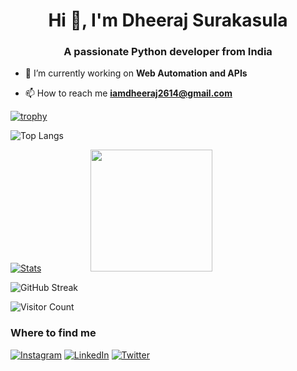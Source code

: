 

<h1 align="center">Hi 👋, I'm Dheeraj Surakasula</h1>
<h3 align="center">A passionate Python developer from India</h3>





- 🔭 I’m currently working on **Web Automation and APIs**

- 📫 How to reach me **iamdheeraj2614@gmail.com**




[![trophy](https://github-profile-trophy.vercel.app/?username=dheeerazzz&theme=juicyfresh&no-frame=true&row=1&&margin-w=20&no-bg=true)](https://github-profile-trophy.vercel.app/?username=dheeerazzz&theme=juicyfresh&no-frame=true&row=1&&margin-w=20&no-bg=true)
  

![Top Langs](https://github-readme-stats.vercel.app/api/top-langs/?username=dheeerazzz&theme=radical)

[![Stats](https://github-readme-stats.vercel.app/api?username=dheeerazzz&show_icons=true&theme=radical)](https://github-readme-stats.vercel.app/api?username=dheeerazzz&show_icons=true&theme=radical)&nbsp; &nbsp; &nbsp; &nbsp; &nbsp; &nbsp; &nbsp; &nbsp; &nbsp; &nbsp; 
<img src="https://github.com/sciencepal/sciencepal/blob/master/assets/saved.gif" width="195">

![GitHub Streak](https://streak-stats.demolab.com?user=dheeerazzz&theme=radical)

![Visitor Count](https://profile-counter.glitch.me/{dheeerazzz}/count.svg)

<h3>Where to find me</h3>

  [![Instagram](https://img.shields.io/badge/Instagram-%23E4405F.svg?logo=Instagram&logoColor=white)](https://instagram.com/raaasin) 
  [![LinkedIn](https://img.shields.io/badge/LinkedIn-%230077B5.svg?logo=linkedin&logoColor=white)]([https://linkedin.com/in/raaasin](https://www.linkedin.com/in/dheerajsurakasula/))
[![Twitter](https://img.shields.io/badge/Twitter-%231DA1F2.svg?logo=Twitter&logoColor=white)](https://twitter.com/nanoisbek](https://twitter.com/DheerajSKLA?t=LMmNB5PSiSgQHk-eQYjfXg&s=08))


  


